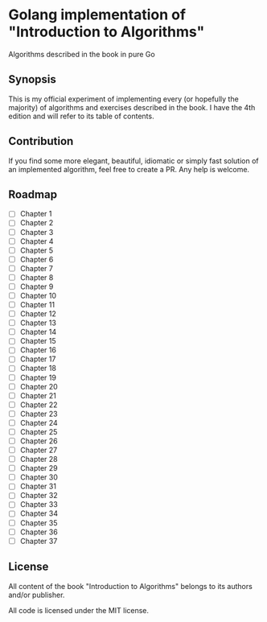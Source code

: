 # Golang implementation of "Introduction to Algorithms"

Algorithms described in the book in pure Go

## Synopsis

This is my official experiment of implementing every (or hopefully the majority) of algorithms and exercises described in the book. I have the 4th edition and will refer to its table of contents.

## Contribution

If you find some more elegant, beautiful, idiomatic or simply fast solution of an implemented algorithm, feel free to create a PR. Any help is welcome.

## Roadmap

- [ ] Chapter 1
- [ ] Chapter 2
- [ ] Chapter 3
- [ ] Chapter 4
- [ ] Chapter 5
- [ ] Chapter 6
- [ ] Chapter 7
- [ ] Chapter 8
- [ ] Chapter 9
- [ ] Chapter 10
- [ ] Chapter 11
- [ ] Chapter 12
- [ ] Chapter 13
- [ ] Chapter 14
- [ ] Chapter 15
- [ ] Chapter 16
- [ ] Chapter 17
- [ ] Chapter 18
- [ ] Chapter 19
- [ ] Chapter 20
- [ ] Chapter 21
- [ ] Chapter 22
- [ ] Chapter 23
- [ ] Chapter 24
- [ ] Chapter 25
- [ ] Chapter 26
- [ ] Chapter 27
- [ ] Chapter 28
- [ ] Chapter 29
- [ ] Chapter 30
- [ ] Chapter 31
- [ ] Chapter 32
- [ ] Chapter 33
- [ ] Chapter 34
- [ ] Chapter 35
- [ ] Chapter 36
- [ ] Chapter 37

## License

All content of the book "Introduction to Algorithms" belongs to its authors and/or publisher.

All code is licensed under the MIT license.
